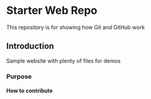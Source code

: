 # Starter Web Repo

This repository is for showing how Git and GitHub work

## Introduction

Sample website with plenty of files for demos

### Purpose

#### How to contribute
